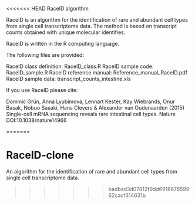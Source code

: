 <<<<<<< HEAD
RaceID algorithm

RaceID is an algorithm for the identification of rare and abundant cell types from single cell transcriptome data. The method is based on transcript counts obtained with unique molecular identifies.

RaceID is written in the R computing language.

The following files are provided:

RaceID class definition: RaceID_class.R
RaceID sample code: RaceID_sample.R
RaceID reference manual: Reference_manual_RaceID.pdf 
RaceID sample data: transcript_counts_intestine.xls

If you use RaceID please cite:

Dominic Grün, Anna Lyubimova, Lennart Kester, Kay Wiebrands, Onur Basak, Nobuo Sasaki, Hans Clevers & Alexander van Oudenaarden (2015) Single-cell mRNA sequencing reveals rare intestinal cell types. Nature DOI:10.1038/nature14966


=======
# RaceID-clone
An algorithm for the identification of rare and abundant cell types from single cell transcriptome data.
>>>>>>> badbad3d07812f9dd691867859962cacf314631b
